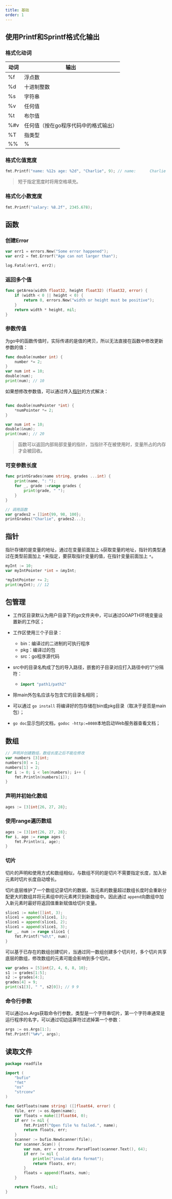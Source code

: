 ```yaml
---
title: 基础
order: 1
---
```

## 使用Printf和Sprintf格式化输出

### 格式化动词

| 动词 | 输出                                 |
| ---- | ------------------------------------ |
| %f   | 浮点数                               |
| %d   | 十进制整数                           |
| %s   | 字符串                               |
| %v   | 任何值                               |
| %t   | 布尔值                               |
| %#v  | 任何值（按在go程序代码中的格式输出） |
| %T   | 指类型                               |
| %%   | %                                    |

### 格式化值宽度

```go
fmt.Printf("name: %12s age: %2d", "Charlie", 9); // name:      Charlie age:  9
```

> 短于指定宽度时将用空格填充。

### 格式化小数宽度

```go
fmt.Printf("salary: %8.2f", 2345.678);
```

## 函数

### 创建Error

```go
var err1 = errors.New("Some error happened");
var err2 = fmt.Errorf("Age can not larger than");

log.Fatal(err1, err2);
```

### 返回多个值

```go
func getArea(width float32, height float32) (float32, error) {
	if (width < 0 || height < 0) {
		return 0, errors.New("width or height must be positive");
	}
	return width * height, nil;
}
```

### 参数传值

为go中的函数传值时，实际传递的是值的拷贝，所以无法直接在函数中修改更新参数的值：

```go
func double(number int) {
	number *= 2;
}
var num int = 10;
double(num);
print(num); // 10
```

如果想修改参数值，可以通过传入[指针](#指针)的方式解决：

```go

func double(numPointer *int) {
	*numPointer *= 2;
}

var num int = 10;
double(&num);
print(num); // 20
```

> 函数可以返回内部局部变量的指针，当指针不在被使用时，变量所占的内存才会被回收。

### 可变参数长度

```go
func printGrades(name string, grades ...int) {
	print(name, ": ");
	for _, grade :=range grades {
		print(grade, " ");
	}
}

// 调用函数
var grades2 = []int{99, 98, 100};
printGrades("Charlie", grades2...);
```

## 指针

指针存储的是变量的地址，通过在变量前面加上 `&`获取变量的地址，指针的类型通过在类型前面加上 `*`来指定，要获取指针变量的值，在指针变量前面加上 `*`。

```go
myInt := 10;
var myIntPointer *int = &myInt;

*myIntPointer += 2;
print(myInt); // 12
```

## 包管理

- 工作区目录默认为用户目录下的go文件夹中，可以通过GOAPTH环境变量设置新的工作区；
- 工作区使用三个子目录：

  - bin：编译过的二进制的可执行程序
  - pkg：编译过的包
  - src：go程序源代码
- src中的目录名构成了包的导入路径，嵌套的子目录对应打入路径中的“/"分隔符：

  - ```go
    import "path1/path2"
    ```
- 除main外包名应该与包含它的目录名相同；
- 可以通过 `go install` 将编译好的包存储在bin或pkg目录（取决于是否是main包）；
- `go doc`显示包的文档，`godoc -http:=8080`本地启动Web服务器查看文档；

## 数组

```go
// 声明并创建数组，数组长度之后不能在修改
var numbers [3]int;
numbers[0] = 1;
numbers[1] = 2;
for i := 0; i < len(numbers); i++ {
	fmt.Println(numbers[i]);
}
```

### 声明并初始化数组

```go
ages := [3]int{26, 27, 28};
```

### 使用range遍历数组

```go
ages := [3]int{26, 27, 28};
for i, age := range ages {
	fmt.Println(i, age);
}
```

### 切片

切片的声明和使用方式和数组相似，与数组不同的是切片不需要指定长度，加入新元素时切片长度自动增长。

切片底层维护了一个数组记录切片的数据，当元素的数量超过数组长度时会重新分配更大的数组并将元素组中的元素拷贝到新数组中。因此通过 `append`向数组中加入新元素时最好将返回值重新赋值给切片变量。

```go
slice1 := make([]int, 3);
slice1 = append(slice1, 1);
slice1 = append(slice1, 2);
slice1 = append(slice1, 3);
for _, num := range slice1 {
	fmt.Printf("%d\t", num);
}
```

可以基于已存在的数组创建切片，当通过同一数组创建多个切片时，多个切片共享底层的数组，修改数组的元素可能会影响到多个切片。

```go
var grades = [5]int{2, 4, 6, 8, 10};
s1 := grades[1:5];
s2 := grades[4:];
grades[4] = 9;
print(s1[3], " ", s2[0]); // 9 9
```

### 命令行参数

可以通过os.Args获取命令行参数，类型是一个字符串切片，第一个字符串通常是运行程序的名字，可以通过切边运算符过滤掉第一个参数：

```go
args := os.Args[1:];
fmt.Printf("%#v", args);
```

## 读取文件

```go
package readfile

import (
	"bufio"
	"fmt"
	"os"
	"strconv"
)

func GetFloats(name string) ([]float64, error) {
	file, err := os.Open(name);
	var floats = make([]float64, 0);
	if err != nil {
		fmt.Printf("Open file %s failed.", name);
		return floats, err;
	}
	scanner := bufio.NewScanner(file);
	for scanner.Scan() {
		var num, err = strconv.ParseFloat(scanner.Text(), 64);
		if err != nil {
			println("invalid data format");
			return floats, err;
		}
		floats = append(floats, num);
	}

	return floats, nil;
}
```
